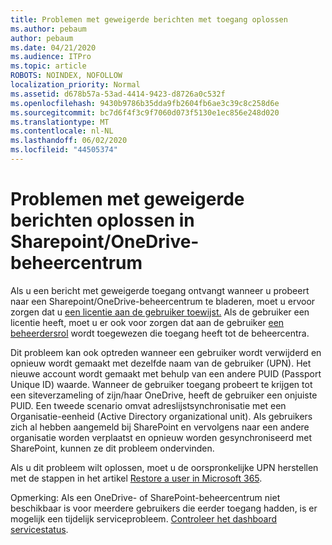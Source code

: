 ```yaml
---
title: Problemen met geweigerde berichten met toegang oplossen
ms.author: pebaum
author: pebaum
ms.date: 04/21/2020
ms.audience: ITPro
ms.topic: article
ROBOTS: NOINDEX, NOFOLLOW
localization_priority: Normal
ms.assetid: d678b57a-53ad-4414-9423-d8726a0c532f
ms.openlocfilehash: 9430b9786b35dda9fb2604fb6ae3c39c8c258d6e
ms.sourcegitcommit: bc7d6f4f3c9f7060d073f5130e1ec856e248d020
ms.translationtype: MT
ms.contentlocale: nl-NL
ms.lasthandoff: 06/02/2020
ms.locfileid: "44505374"
---
```

# <a name="troubleshoot-access-denied-messages-in-sharepointonedrive-admin-center"></a>Problemen met geweigerde berichten oplossen in Sharepoint/OneDrive-beheercentrum

Als u een bericht met geweigerde toegang ontvangt wanneer u probeert naar een Sharepoint/OneDrive-beheercentrum te bladeren, moet u ervoor zorgen dat u [een licentie aan de gebruiker toewijst.](https://docs.microsoft.com/microsoft-365/admin/add-users/add-users) Als de gebruiker een licentie heeft, moet u er ook voor zorgen dat aan de gebruiker [een beheerdersrol](hhttps://docs.microsoft.com/microsoft-365/admin/add-users/about-admin-roles) wordt toegewezen die toegang heeft tot de beheercentra.

Dit probleem kan ook optreden wanneer een gebruiker wordt verwijderd en opnieuw wordt gemaakt met dezelfde naam van de gebruiker (UPN). Het nieuwe account wordt gemaakt met behulp van een andere PUID (Passport Unique ID) waarde. Wanneer de gebruiker toegang probeert te krijgen tot een siteverzameling of zijn/haar OneDrive, heeft de gebruiker een onjuiste PUID. Een tweede scenario omvat adreslijstsynchronisatie met een Organisatie-eenheid (Active Directory organizational unit). Als gebruikers zich al hebben aangemeld bij SharePoint en vervolgens naar een andere organisatie worden verplaatst en opnieuw worden gesynchroniseerd met SharePoint, kunnen ze dit probleem ondervinden.

Als u dit probleem wilt oplossen, moet u de oorspronkelijke UPN herstellen met de stappen in het artikel [Restore a user in Microsoft 365](https://docs.microsoft.com/microsoft-365/admin/add-users/restore-user).

Opmerking: Als een OneDrive- of SharePoint-beheercentrum niet beschikbaar is voor meerdere gebruikers die eerder toegang hadden, is er mogelijk een tijdelijk serviceprobleem.  [Controleer het dashboard servicestatus](https://portal.office.com/adminportal/home#/servicehealth).


